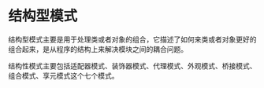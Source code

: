 # 结构型模式

结构型模式主要是用于处理类或者对象的组合，它描述了如何来类或者对象更好的组合起来，是从程序的结构上来解决模块之间的耦合问题。

结构性模式主要包括适配器模式、装饰器模式、代理模式、外观模式、桥接模式、组合模式、享元模式这个七个模式。